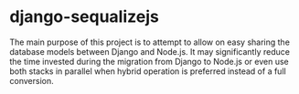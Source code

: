 django-sequalizejs
==================

The main purpose of this project is to attempt to allow on easy sharing the database models between Django and Node.js. It may significantly reduce the time invested during the migration from Django to Node.js or even use both stacks in parallel when hybrid operation is preferred instead of a full conversion.
